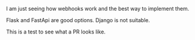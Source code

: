 I am just seeing how webhooks work and the best way to implement them.

Flask and FastApi are good options. Django is not suitable.

This is a test to see what a PR looks like.
